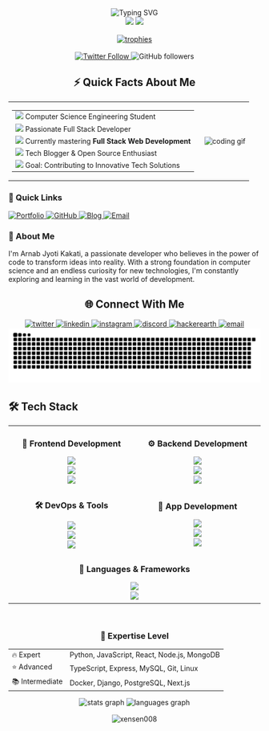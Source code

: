 <div align="center">
  <div>
    <img src="https://readme-typing-svg.demolab.com?font=Fira+Code&weight=600&size=28&duration=4000&pause=1000&color=2F81F7&center=true&vCenter=true&random=false&width=435&lines=Hi+%F0%9F%91%8B+I'm+Arnab;Full+Stack+Developer;Open+Source+Enthusiast" alt="Typing SVG" />
  </div>
  
  <div>
    <img src="https://img.shields.io/badge/Based%20in-India-FF9933?style=for-the-badge&logo=data:image/svg+xml;base64,PHN2ZyB4bWxucz0iaHR0cDovL3d3dy53My5vcmcvMjAwMC9zdmciIHZpZXdCb3g9IjAgMCAyMjUgMTUwIj48cGF0aCBmaWxsPSIjRkY5OTMzIiBkPSJNMCAwaDIyNXYxNTBIMHoiLz48cGF0aCBmaWxsPSIjRkZGIiBkPSJNMCA1MGgyMjV2NTBIMHoiLz48cGF0aCBmaWxsPSIjMTI4ODA3IiBkPSJNMCAxMDBoMjI1djUwSDB6Ii8+PC9zdmc+" />
    <img src="https://komarev.com/ghpvc/?username=xensen008&style=for-the-badge&color=0e75b6" />
  </div>

  <br/>
  
  <div>
    <a href="https://github.com/ryo-ma/github-profile-trophy">
      <img src="https://github-profile-trophy.vercel.app/?username=xensen008&theme=algolia&no-frame=true&no-bg=true&row=1&column=7" alt="trophies" />
    </a>
  </div>

  <br/>
  
  <div>
    <a href="https://twitter.com/arnabjk008">
      <img src="https://img.shields.io/twitter/follow/arnabjk008?logo=twitter&style=for-the-badge&color=1DA1F2&labelColor=000000" alt="Twitter Follow"/>
    </a>
    <img src="https://img.shields.io/github/followers/xensen008?logo=github&style=for-the-badge&color=181717&labelColor=000000" alt="GitHub followers"/>
  </div>
</div>


<!-- About Me Section -->
<div align="center">
  <h2>⚡ Quick Facts About Me</h2>
</div>

<div align="center">
  <table border="0" cellspacing="1" cellpadding="2" align="center">
    <tr>
      <td align="center" width="80%">
        <table border="0">
          <tr>
            <td>
              <img width="30" src="https://em-content.zobj.net/source/skype/289/graduation-cap_1f393.png" /> Computer Science Engineering Student
            </td>
          </tr>
          <tr>
            <td>
              <img width="30" src="https://em-content.zobj.net/source/microsoft-teams/363/man-technologist_1f468-200d-1f4bb.png" /> Passionate Full Stack Developer
            </td>
          </tr>
          <tr>
            <td>
              <img width="30" src="https://em-content.zobj.net/source/skype/289/seedling_1f331.png" /> Currently mastering <b>Full Stack Web Development</b>
            </td>
          </tr>
          <tr>
            <td>
              <img width="30" src="https://em-content.zobj.net/source/microsoft-teams/363/writing-hand_270d-fe0f.png" /> Tech Blogger & Open Source Enthusiast
            </td>
          </tr>
          <tr>
            <td>
              <img width="30" src="https://em-content.zobj.net/source/skype/289/direct-hit_1f3af.png" /> Goal: Contributing to Innovative Tech Solutions
            </td>
          </tr>
        </table>
      </td>
      <td align="center" width="20%">
        <img height="150" src="https://media.giphy.com/media/bGgsc5mWoryfgKBx1u/giphy.gif" alt="coding gif"/>
      </td>
    </tr>
  </table>
</div>

<div align="left">
  <h3>🔗 Quick Links</h3>
  
  <a href="https://arnabjk008.vercel.app">
    <img src="https://img.shields.io/badge/Portfolio-000000?style=flat-square&logo=About.me&logoColor=white" alt="Portfolio"/>
  </a>
  <a href="https://github.com/xensen008">
    <img src="https://img.shields.io/badge/Projects-181717?style=flat-square&logo=github&logoColor=white" alt="GitHub"/>
  </a>
  <a href="https://thesagespeak100.blogspot.com">
    <img src="https://img.shields.io/badge/Blog-FF5722?style=flat-square&logo=blogger&logoColor=white" alt="Blog"/>
  </a>
  <a href="mailto:sagespeak008@cyberdude.com">
    <img src="https://img.shields.io/badge/Email-D14836?style=flat-square&logo=gmail&logoColor=white" alt="Email"/>
  </a>
</div>

<div align="left">
  <h3>💭 About Me</h3>
  
  <p>I'm Arnab Jyoti Kakati, a passionate developer who believes in the power of code to transform ideas into reality. With a strong foundation in computer science and an endless curiosity for new technologies, I'm constantly exploring and learning in the vast world of development.</p>
</div>

<!-- connection -->
<h2 align="center">🌐 Connect With Me</h2>
<div align="center">
  <a href="https://twitter.com/arnabjk008" target="_blank">
    <img src="https://img.shields.io/badge/Twitter-1DA1F2?style=for-the-badge&logo=twitter&logoColor=white" alt="twitter"/>
  </a>
  <a href="https://linkedin.com/in/arnabjk008" target="_blank">
    <img src="https://img.shields.io/badge/LinkedIn-0077B5?style=for-the-badge&logo=linkedin&logoColor=white" alt="linkedin"/>
  </a>
  <a href="https://instagram.com/_arnab.jk_008" target="_blank">
    <img src="https://img.shields.io/badge/Instagram-E4405F?style=for-the-badge&logo=instagram&logoColor=white" alt="instagram"/>
  </a>
  <a href="https://discord.gg/gXdFFkQYPq" target="_blank">
    <img src="https://img.shields.io/badge/Discord-7289DA?style=for-the-badge&logo=discord&logoColor=white" alt="discord"/>
  </a>
  <a href="https://www.hackerearth.com/arnabjyotikakat1" target="_blank">
    <img src="https://img.shields.io/badge/HackerEarth-2C3454?style=for-the-badge&logo=hackerearth&logoColor=white" alt="hackerearth"/>
  </a>
  <a href="mailto:sagespeak008@cyberdude.com">
    <img src="https://img.shields.io/badge/Email-D14836?style=for-the-badge&logo=gmail&logoColor=white" alt="email"/>
  </a>
</div>


<picture>
  <source
    media="(prefers-color-scheme: dark)"
    srcset="https://raw.githubusercontent.com/xensen008/xensen008/output/github-contribution-grid-snake-dark.svg"
  />
  <source
    media="(prefers-color-scheme: light)"
    srcset="https://raw.githubusercontent.com/xensen008/xensen008/output/github-contribution-grid-snake.svg"
  />
  <img
    alt="github contribution grid snake animation"
    src="https://raw.githubusercontent.com/xensen008/xensen008/output/github-contribution-grid-snake.svg"
  />
</picture>

<!-- techstack -->

## 🛠️ Tech Stack
<div align="center">
  <table>
    <tr>
      <td align="center" width="400">
        <h3>🎨 Frontend Development</h3>
        <div>
          <img src="https://skillicons.dev/icons?i=html,css,js,ts" /><br/>
          <img src="https://skillicons.dev/icons?i=react,redux,next" /><br/>
          <img src="https://skillicons.dev/icons?i=tailwind,sass,bootstrap" />
        </div>
      </td>
      <td align="center" width="400">
        <h3>⚙️ Backend Development</h3>
        <div>
          <img src="https://skillicons.dev/icons?i=nodejs,express,python,django" /><br/>
          <img src="https://skillicons.dev/icons?i=mongodb,mysql,postgresql" /><br/>
          <img src="https://skillicons.dev/icons?i=firebase,supabase" />
        </div>
      </td>
    </tr>
    <tr>
      <td align="center">
        <h3>🛠️ DevOps & Tools</h3>
        <div>
          <img src="https://skillicons.dev/icons?i=git,github,docker" /><br/>
          <img src="https://skillicons.dev/icons?i=linux,bash,nginx" /><br/>
          <img src="https://skillicons.dev/icons?i=vscode,postman" />
        </div>
      </td>
      <td align="center">
        <h3>📱 App Development</h3>
        <div>
          <img src="https://skillicons.dev/icons?i=react,flutter,electron" /><br/>
          <img src="https://skillicons.dev/icons?i=androidstudio,kotlin" /><br/>
          <img src="https://skillicons.dev/icons?i=swift,xcode" />
        </div>
      </td>
    </tr>
    <tr>
      <td align="center" colspan="2">
        <h3>🔧 Languages & Frameworks</h3>
        <div>
          <img src="https://skillicons.dev/icons?i=c,cpp,python,java" /><br/>
          <img src="https://skillicons.dev/icons?i=go,rust,ruby,php" />
        </div>
      </td>
    </tr>
  </table>

  <br/>
  
  <div>
    <h3>🌟 Expertise Level</h3>
    <table>
      <tr>
        <td>🔥 Expert</td>
        <td>Python, JavaScript, React, Node.js, MongoDB</td>
      </tr>
      <tr>
        <td>⭐ Advanced</td>
        <td>TypeScript, Express, MySQL, Git, Linux</td>
      </tr>
      <tr>
        <td>📚 Intermediate</td>
        <td>Docker, Django, PostgreSQL, Next.js</td>
      </tr>
    </table>
  </div>
</div>

<div align="center">
  <img src="https://github-readme-stats.vercel.app/api?username=xensen008&hide_title=false&hide_rank=false&show_icons=true&include_all_commits=true&count_private=true&disable_animations=false&theme=dracula&locale=en&hide_border=false&order=1" height="150" alt="stats graph"  />
  <img src="https://github-readme-stats.vercel.app/api/top-langs?username=xensen008&locale=en&hide_title=false&layout=compact&card_width=320&langs_count=5&theme=dracula&hide_border=false&order=2" height="150" alt="languages graph"  />

  <p><img align="center" src="https://github-readme-streak-stats.herokuapp.com/?user=xensen008&" alt="xensen008" /></p>
</div>



